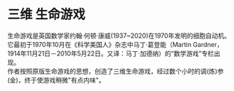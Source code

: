 # 三维 生命游戏

生命游戏是英国数学家约翰·何顿·康威(1937~2020)在1970年发明的细胞自动机。
它最初于1970年10月在《科学美国人》杂志中马丁·葛登能（Martin Gardner，1914年11月21日－2010年5月22日。又译：马丁·加德纳）的“数学游戏”专栏出现。
<br>
作者按照原版生命游戏的思想，创造了三维生命游戏，经过数个小时的调(炼)参(金)，终于使游戏稍微"有点内味"。
